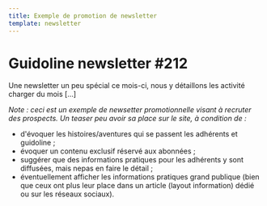 ```yaml
---
title: Exemple de promotion de newsletter
template: newsletter
---
```


# Guidoline newsletter #212


Une newsletter un peu spécial ce mois-ci, nous y détaillons les activité charger du mois […]


*Note : ceci est un exemple de newsetter promotionnelle visant à recruter des prospects. Un
teaser peu avoir sa place sur le site, à condition de :*

 - d'évoquer les histoires/aventures qui se passent les adhérents et guidoline ;
 - évoquer un contenu exclusif réservé aux abonnées ;
 - suggérer que des informations pratiques pour les adhérents y sont diffusées, mais nepas en faire le détail ;
 - éventuellement afficher les informations pratiques grand publique (bien que ceux ont plus leur place dans un article (layout information) dédié ou sur les réseaux sociaux).
